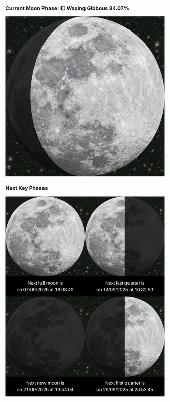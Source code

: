 ### Current Moon Phase: 🌔 Waxing Gibbous 84.07%
![Moon Phase](moonphase.png)
### Next Key Phases
![Gallery](gallery.png)